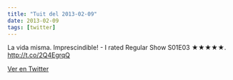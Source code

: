 ```yaml
---
title: "Tuit del 2013-02-09"
date: 2013-02-09
tags: [twitter]
---
```


La vida misma. Imprescindible! - I rated Regular Show S01E03 ★★★★★. http://t.co/2Q4EgrqQ



[Ver en Twitter](https://twitter.com/i/web/status/300333372339798016)
